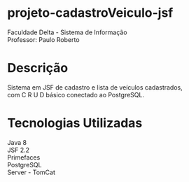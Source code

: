 # projeto-cadastroVeiculo-jsf
Faculdade Delta - Sistema de Informação <br />
Professor: Paulo Roberto

# Descrição
Sistema em JSF de cadastro e lista de veículos cadastrados, <br />
com C R U D básico conectado ao PostgreSQL.

# Tecnologias Utilizadas
Java 8 <br />
JSF 2.2 <br />
Primefaces <br />
PostgreSQL <br />
Server - TomCat <br />



